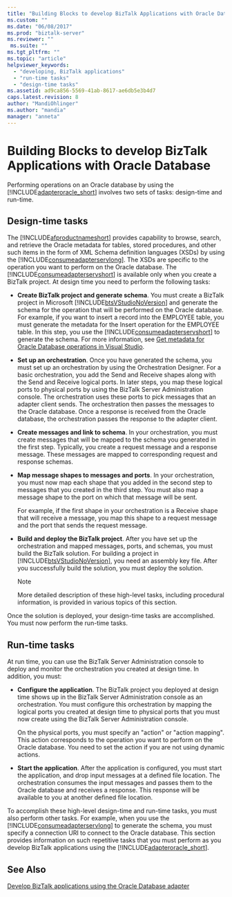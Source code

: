 ```yaml
---
title: "Building Blocks to develop BizTalk Applications with Oracle Database | Microsoft Docs"
ms.custom: ""
ms.date: "06/08/2017"
ms.prod: "biztalk-server"
ms.reviewer: ""
 ms.suite: ""
ms.tgt_pltfrm: ""
ms.topic: "article"
helpviewer_keywords: 
  - "developing, BizTalk applications"
  - "run-time tasks"
  - "design-time tasks"
ms.assetid: ad9ca856-5569-41ab-8617-ae6db5e3b4d7
caps.latest.revision: 8
author: "MandiOhlinger"
ms.author: "mandia"
manager: "anneta"
---
```

# Building Blocks to develop BizTalk Applications with Oracle Database
Performing operations on an Oracle database by using the [!INCLUDE[adapteroracle_short](../../includes/adapteroracle-short-md.md)] involves two sets of tasks: design-time and run-time.  
  
## Design-time tasks  
 The [!INCLUDE[afproductnameshort](../../includes/afproductnameshort-md.md)] provides capability to browse, search, and retrieve the Oracle metadata for tables, stored procedures, and other such items in the form of XML Schema definition languages (XSDs) by using the [!INCLUDE[consumeadapterservlong](../../includes/consumeadapterservlong-md.md)]. The XSDs are specific to the operation you want to perform on the Oracle database. The [!INCLUDE[consumeadapterservshort](../../includes/consumeadapterservshort-md.md)] is available only when you create a BizTalk project. At design time you need to perform the following tasks:  
  
-   **Create BizTalk project and generate schema**. You must create a BizTalk project in Microsoft [!INCLUDE[btsVStudioNoVersion](../../includes/btsvstudionoversion-md.md)] and generate the schema for the operation that will be performed on the Oracle database. For example, if you want to insert a record into the EMPLOYEE table, you must generate the metadata for the Insert operation for the EMPLOYEE table. In this step, you use the [!INCLUDE[consumeadapterservshort](../../includes/consumeadapterservshort-md.md)] to generate the schema. For more information, see [Get metadata for Oracle Database operations in Visual Studio](../../adapters-and-accelerators/adapter-oracle-database/get-metadata-for-oracle-database-operations-in-visual-studio.md).
  
-   **Set up an orchestration**. Once you have generated the schema, you must set up an orchestration by using the Orchestration Designer. For a basic orchestration, you add the Send and Receive shapes along with the Send and Receive logical ports. In later steps, you map these logical ports to physical ports by using the BizTalk Server Administration console. The orchestration uses these ports to pick messages that an adapter client sends. The orchestration then passes the messages to the Oracle database. Once a response is received from the Oracle database, the orchestration passes the response to the adapter client.  
  
-   **Create messages and link to schema**. In your orchestration, you must create messages that will be mapped to the schema you generated in the first step. Typically, you create a request message and a response message. These messages are mapped to corresponding request and response schemas.  
  
-   **Map message shapes to messages and ports**. In your orchestration, you must now map each shape that you added in the second step to messages that you created in the third step. You must also map a message shape to the port on which that message will be sent.  
  
     For example, if the first shape in your orchestration is a Receive shape that will receive a message, you map this shape to a request message and the port that sends the request message.  
  
-   **Build and deploy the BizTalk project**. After you have set up the orchestration and mapped messages, ports, and schemas, you must build the BizTalk solution. For building a project in [!INCLUDE[btsVStudioNoVersion](../../includes/btsvstudionoversion-md.md)], you need an assembly key file. After you successfully build the solution, you must deploy the solution.  
  
    > [!NOTE]
    >  More detailed description of these high-level tasks, including procedural information, is provided in various topics of this section.  
  
 Once the solution is deployed, your design-time tasks are accomplished. You must now perform the run-time tasks.  
  
## Run-time tasks  
 At run time, you can use the BizTalk Server Administration console to deploy and monitor the orchestration you created at design time. In addition, you must:  
  
-   **Configure the application**. The BizTalk project you deployed at design time shows up in the BizTalk Server Administration console as an orchestration. You must configure this orchestration by mapping the logical ports you created at design time to physical ports that you must now create using the BizTalk Server Administration console.  
  
     On the physical ports, you must specify an "action" or "action mapping". This action corresponds to the operation you want to perform on the Oracle database. You need to set the action if you are not using dynamic actions.  
  
-   **Start the application**. After the application is configured, you must start the application, and drop input messages at a defined file location. The orchestration consumes the input messages and passes them to the Oracle database and receives a response. This response will be available to you at another defined file location.  
  
 To accomplish these high-level design-time and run-time tasks, you must also perform other tasks. For example, when you use the [!INCLUDE[consumeadapterservlong](../../includes/consumeadapterservlong-md.md)] to generate the schema, you must specify a connection URI to connect to the Oracle database. This section provides information on such repetitive tasks that you must perform as you develop BizTalk applications using the [!INCLUDE[adapteroracle_short](../../includes/adapteroracle-short-md.md)].  
  

  
## See Also  
[Develop BizTalk applications using the Oracle Database adapter](../../adapters-and-accelerators/adapter-oracle-database/develop-biztalk-applications-using-the-oracle-database-adapter.md)